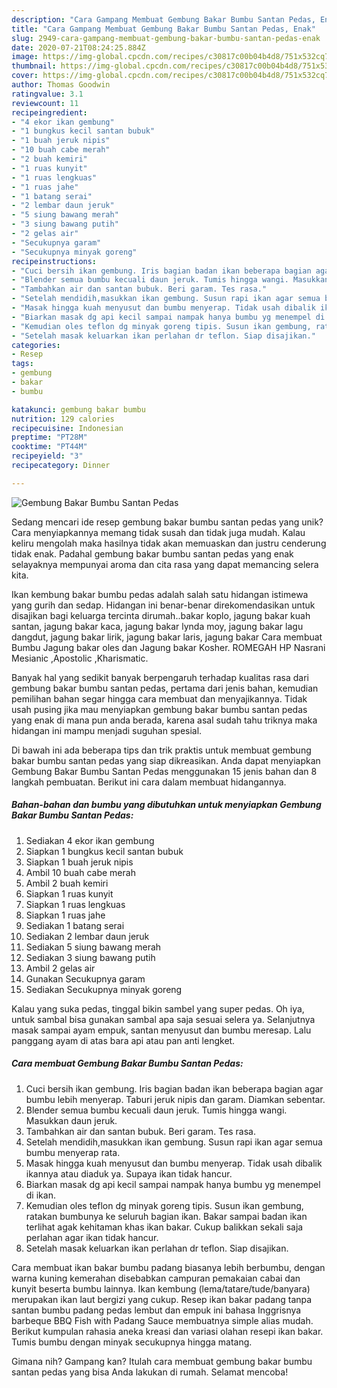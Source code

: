 ```yaml
---
description: "Cara Gampang Membuat Gembung Bakar Bumbu Santan Pedas, Enak"
title: "Cara Gampang Membuat Gembung Bakar Bumbu Santan Pedas, Enak"
slug: 2949-cara-gampang-membuat-gembung-bakar-bumbu-santan-pedas-enak
date: 2020-07-21T08:24:25.884Z
image: https://img-global.cpcdn.com/recipes/c30817c00b04b4d8/751x532cq70/gembung-bakar-bumbu-santan-pedas-foto-resep-utama.jpg
thumbnail: https://img-global.cpcdn.com/recipes/c30817c00b04b4d8/751x532cq70/gembung-bakar-bumbu-santan-pedas-foto-resep-utama.jpg
cover: https://img-global.cpcdn.com/recipes/c30817c00b04b4d8/751x532cq70/gembung-bakar-bumbu-santan-pedas-foto-resep-utama.jpg
author: Thomas Goodwin
ratingvalue: 3.1
reviewcount: 11
recipeingredient:
- "4 ekor ikan gembung"
- "1 bungkus kecil santan bubuk"
- "1 buah jeruk nipis"
- "10 buah cabe merah"
- "2 buah kemiri"
- "1 ruas kunyit"
- "1 ruas lengkuas"
- "1 ruas jahe"
- "1 batang serai"
- "2 lembar daun jeruk"
- "5 siung bawang merah"
- "3 siung bawang putih"
- "2 gelas air"
- "Secukupnya garam"
- "Secukupnya minyak goreng"
recipeinstructions:
- "Cuci bersih ikan gembung. Iris bagian badan ikan beberapa bagian agar bumbu lebih menyerap. Taburi jeruk nipis dan garam. Diamkan sebentar."
- "Blender semua bumbu kecuali daun jeruk. Tumis hingga wangi. Masukkan daun jeruk."
- "Tambahkan air dan santan bubuk. Beri garam. Tes rasa."
- "Setelah mendidih,masukkan ikan gembung. Susun rapi ikan agar semua bumbu menyerap rata."
- "Masak hingga kuah menyusut dan bumbu menyerap. Tidak usah dibalik ikannya atau diaduk ya. Supaya ikan tidak hancur."
- "Biarkan masak dg api kecil sampai nampak hanya bumbu yg menempel di ikan."
- "Kemudian oles teflon dg minyak goreng tipis. Susun ikan gembung, ratakan bumbunya ke seluruh bagian ikan. Bakar sampai badan ikan terlihat agak kehitaman khas ikan bakar. Cukup balikkan sekali saja perlahan agar ikan tidak hancur."
- "Setelah masak keluarkan ikan perlahan dr teflon. Siap disajikan."
categories:
- Resep
tags:
- gembung
- bakar
- bumbu

katakunci: gembung bakar bumbu 
nutrition: 129 calories
recipecuisine: Indonesian
preptime: "PT28M"
cooktime: "PT44M"
recipeyield: "3"
recipecategory: Dinner

---
```



![Gembung Bakar Bumbu Santan Pedas](https://img-global.cpcdn.com/recipes/c30817c00b04b4d8/751x532cq70/gembung-bakar-bumbu-santan-pedas-foto-resep-utama.jpg)

Sedang mencari ide resep gembung bakar bumbu santan pedas yang unik? Cara menyiapkannya memang tidak susah dan tidak juga mudah. Kalau keliru mengolah maka hasilnya tidak akan memuaskan dan justru cenderung tidak enak. Padahal gembung bakar bumbu santan pedas yang enak selayaknya mempunyai aroma dan cita rasa yang dapat memancing selera kita.

Ikan kembung bakar bumbu pedas adalah salah satu hidangan istimewa yang gurih dan sedap. Hidangan ini benar-benar direkomendasikan untuk disajikan bagi keluarga tercinta dirumah..bakar koplo, jagung bakar kuah santan, jagung bakar kaca, jagung bakar lynda moy, jagung bakar lagu dangdut, jagung bakar lirik, jagung bakar laris, jagung bakar Cara membuat Bumbu Jagung bakar oles dan Jagung bakar Kosher. ROMEGAH HP Nasrani Mesianic ,Apostolic ,Kharismatic.

Banyak hal yang sedikit banyak berpengaruh terhadap kualitas rasa dari gembung bakar bumbu santan pedas, pertama dari jenis bahan, kemudian pemilihan bahan segar hingga cara membuat dan menyajikannya. Tidak usah pusing jika mau menyiapkan gembung bakar bumbu santan pedas yang enak di mana pun anda berada, karena asal sudah tahu triknya maka hidangan ini mampu menjadi suguhan spesial.


Di bawah ini ada beberapa tips dan trik praktis untuk membuat gembung bakar bumbu santan pedas yang siap dikreasikan. Anda dapat menyiapkan Gembung Bakar Bumbu Santan Pedas menggunakan 15 jenis bahan dan 8 langkah pembuatan. Berikut ini cara dalam membuat hidangannya.

<!--inarticleads1-->

##### Bahan-bahan dan bumbu yang dibutuhkan untuk menyiapkan Gembung Bakar Bumbu Santan Pedas:

1. Sediakan 4 ekor ikan gembung
1. Siapkan 1 bungkus kecil santan bubuk
1. Siapkan 1 buah jeruk nipis
1. Ambil 10 buah cabe merah
1. Ambil 2 buah kemiri
1. Siapkan 1 ruas kunyit
1. Siapkan 1 ruas lengkuas
1. Siapkan 1 ruas jahe
1. Sediakan 1 batang serai
1. Sediakan 2 lembar daun jeruk
1. Sediakan 5 siung bawang merah
1. Sediakan 3 siung bawang putih
1. Ambil 2 gelas air
1. Gunakan Secukupnya garam
1. Sediakan Secukupnya minyak goreng


Kalau yang suka pedas, tinggal bikin sambel yang super pedas. Oh iya, untuk sambal bisa gunakan sambal apa saja sesuai selera ya. Selanjutnya masak sampai ayam empuk, santan menyusut dan bumbu meresap. Lalu panggang ayam di atas bara api atau pan anti lengket. 

<!--inarticleads2-->

##### Cara membuat Gembung Bakar Bumbu Santan Pedas:

1. Cuci bersih ikan gembung. Iris bagian badan ikan beberapa bagian agar bumbu lebih menyerap. Taburi jeruk nipis dan garam. Diamkan sebentar.
1. Blender semua bumbu kecuali daun jeruk. Tumis hingga wangi. Masukkan daun jeruk.
1. Tambahkan air dan santan bubuk. Beri garam. Tes rasa.
1. Setelah mendidih,masukkan ikan gembung. Susun rapi ikan agar semua bumbu menyerap rata.
1. Masak hingga kuah menyusut dan bumbu menyerap. Tidak usah dibalik ikannya atau diaduk ya. Supaya ikan tidak hancur.
1. Biarkan masak dg api kecil sampai nampak hanya bumbu yg menempel di ikan.
1. Kemudian oles teflon dg minyak goreng tipis. Susun ikan gembung, ratakan bumbunya ke seluruh bagian ikan. Bakar sampai badan ikan terlihat agak kehitaman khas ikan bakar. Cukup balikkan sekali saja perlahan agar ikan tidak hancur.
1. Setelah masak keluarkan ikan perlahan dr teflon. Siap disajikan.


Cara membuat ikan bakar bumbu padang biasanya lebih berbumbu, dengan warna kuning kemerahan disebabkan campuran pemakaian cabai dan kunyit beserta bumbu lainnya. Ikan kembung (lema/tatare/tude/banyara) merupakan ikan laut bergizi yang cukup. Resep ikan bakar padang tanpa santan bumbu padang pedas lembut dan empuk ini bahasa Inggrisnya barbeque BBQ Fish with Padang Sauce membuatnya simple alias mudah. Berikut kumpulan rahasia aneka kreasi dan variasi olahan resepi ikan bakar. Tumis bumbu dengan minyak secukupnya hingga matang. 

Gimana nih? Gampang kan? Itulah cara membuat gembung bakar bumbu santan pedas yang bisa Anda lakukan di rumah. Selamat mencoba!
